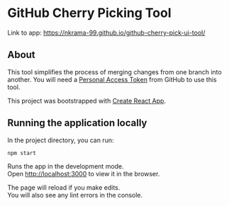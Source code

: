 # GitHub Cherry Picking Tool

Link to app: https://nkrama-99.github.io/github-cherry-pick-ui-tool/

## About

This tool simplifies the process of merging changes from one branch into another. You will need a [Personal Access Token](https://docs.github.com/en/enterprise-server@3.9/authentication/keeping-your-account-and-data-secure/managing-your-personal-access-tokens#creating-a-personal-access-token) from GitHub to use this tool.

This project was bootstrapped with [Create React App](https://github.com/facebook/create-react-app).

## Running the application locally

In the project directory, you can run:

`npm start`

Runs the app in the development mode.\
Open [http://localhost:3000](http://localhost:3000) to view it in the browser.

The page will reload if you make edits.\
You will also see any lint errors in the console.
